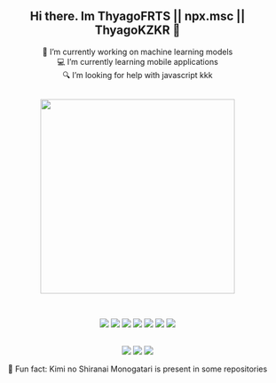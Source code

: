 <h2 style="text-align: center;">Hi there. Im ThyagoFRTS || npx.msc || ThyagoKZKR 👋</h2>

<p align="center">
🔭 I’m currently working on machine learning models
<br>
💻 I’m currently learning mobile applications
<br>
🔍 I’m looking for help with javascript kkk
</p>

##

<p align="center">
	<a href = "#"><img src="https://c.tenor.com/zvWdei-o1BIAAAAC/anime.gif" width="350" ></a>
</p>
<br>
<div>
	<p align="center">
		<a href= "https://www.javascript.com/"><img src="https://img.shields.io/badge/JavaScript-FFCC33?style=for-the-badge&logo=javascript&logoColor=000000"></a>
        	<a href = "https://docs.microsoft.com/pt-br/cpp/cpp/?view=msvc-170"><img src="https://img.shields.io/badge/c%2B%2B-2d2a55?style=for-the-badge&logo=cplusplus&logoColor=white"></a>
		<a href = "https://www.python.org/"><img src="https://img.shields.io/badge/Python-00599C?style=for-the-badge&logo=python&logoColor=ffda61"></a>
        	<a href = "https://kotlinlang.org/"><img src="https://img.shields.io/badge/Kotlin-9966FF?&style=for-the-badge&logo=kotlin&logoColor=white"></a>
		<a href = "https://kotlinlang.org/"><img src="https://img.shields.io/badge/Java-ffffff?&style=for-the-badge&logo=java&logoColor=red"></a>
		<a href = "https://www.typescriptlang.org/"><img src="https://img.shields.io/badge/Typescript-082e5e?&style=for-the-badge&logo=typescript&logoColor=0076c7"></a>
		<a href = "https://reactnative.dev/"><img src="https://img.shields.io/badge/React Native-20232a?&style=for-the-badge&logo=react&logoColor=61dafb"></a>
	</p>
</div>	

##

<div>
	<p align="center">
		<a href= "kzkr.thyago@gmail.com"><img src="https://img.shields.io/badge/gmail-c3221f?style=for-the-badge&logo=gmail&logoColor=white"></a>
        	<a href = "https://discord.gg/hxURAenW"><img src="https://img.shields.io/badge/Discord-2d2a55?style=for-the-badge&logo=discord&logoColor=white"></a>
		<a href = "https://www.youtube.com/channel/UC2v6yEKAgPjfH1p3EEJDGAw"><img src="https://img.shields.io/badge/Youtube-ffffff?style=for-the-badge&logo=youtube&logoColor=ff0000"></a>
	</p>
</div>
		
<p align="center">
📌 Fun fact: Kimi no Shiranai Monogatari is present in some repositories
</p>


